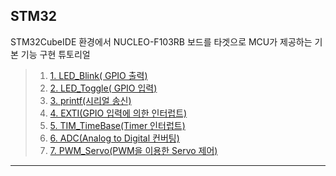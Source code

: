 ## STM32

STM32CubeIDE 환경에서 NUCLEO-F103RB 보드를 타겟으로 MCU가 제공하는 기본 기능 구현 튜토리얼




>1. [1. LED_Blink( GPIO 출력)](./ex01_LED_Blink/ex01_LED_BLINK.md) 
>2. [2. LED_Toggle( GPIO 입력)](./ex02_LED_Toggle/ex02_LED_Toggle.md) 
>3. [3. printf(시리얼 송신)](./ex03_printf/ex03_printf.md) 
>4. [4. EXTI(GPIO 입력에 의한 인터럽트)](./ex04_EXTI/ex04_EXTI.md) 
>5. [5. TIM_TimeBase(Timer 인터럽트)](./ex05_TIM_TimBase/ex05_TIM_TimBase.md) 
>6. [6. ADC(Analog to Digital 컨버팅)](./ex06_ADC/ex06_ADC.md) 
>7. [7. PWM_Servo(PWM을 이용한 Servo 제어)](./ex7_PWM_Servo/ex7_PWM_Servo.md) 

---

